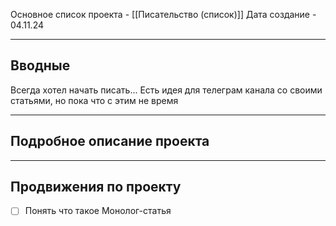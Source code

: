 Основное список проекта - [[Писательство (список)]]
Дата создание - 04.11.24

---
## Вводные

Всегда хотел начать писать... Есть идея для телеграм канала со своими статьями, но пока что с этим не время

---
## Подробное описание проекта



---
## Продвижения по проекту

- [ ]  Понять что такое Монолог-статья